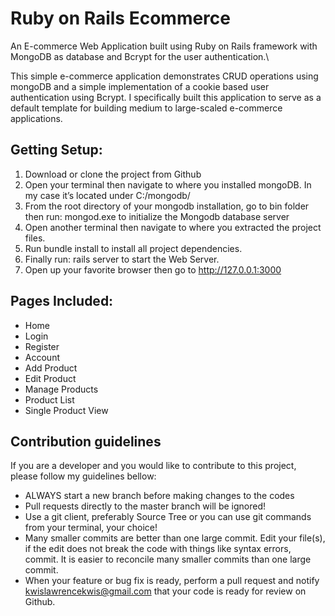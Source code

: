 # Ruby on Rails Ecommerce
An E-commerce Web Application built using Ruby on Rails framework with MongoDB as database and Bcrypt for the user authentication.\

This simple e-commerce application demonstrates CRUD operations using mongoDB and a simple implementation of a cookie based user authentication using Bcrypt. I specifically built this application to serve as a default template for building medium to large-scaled e-commerce applications.

## Getting Setup:
1. Download or clone the project from Github
2. Open your terminal then navigate to where you installed mongoDB. In my case it’s located under C:/mongodb/
3. From the root directory of your mongodb installation, go to bin folder then run: mongod.exe to initialize the Mongodb database server
4. Open another terminal then navigate to where you extracted the project files.
5. Run bundle install to install all project dependencies.
6. Finally run: rails server to start the Web Server.
7. Open up your favorite browser then go to http://127.0.0.1:3000


## Pages Included:
- Home
- Login
- Register
- Account
- Add Product
- Edit Product
- Manage Products
- Product List
- Single Product View

## Contribution guidelines
If you are a developer and you would like to contribute to this project, please follow my guidelines bellow:
- ALWAYS start a new branch before making changes to the codes
- Pull requests directly to the master branch will be ignored!
- Use a git client, preferably Source Tree or you can use git commands from your terminal, your choice!
- Many smaller commits are better than one large commit. Edit your file(s), if the edit does not break the code with things like syntax errors, commit. It is easier to reconcile many smaller commits than one large commit.
- When your feature or bug fix is ready, perform a pull request and notify kwislawrencekwis@gmail.com that your code is ready for review on Github.